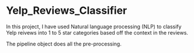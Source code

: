 # Yelp_Reviews_Classifier

In this project, I have used Natural language processing (NLP) to classify Yelp reivews into 1 to 5 star categories based off the context in the reviews. 

The pipeline object does all the pre-processing.
